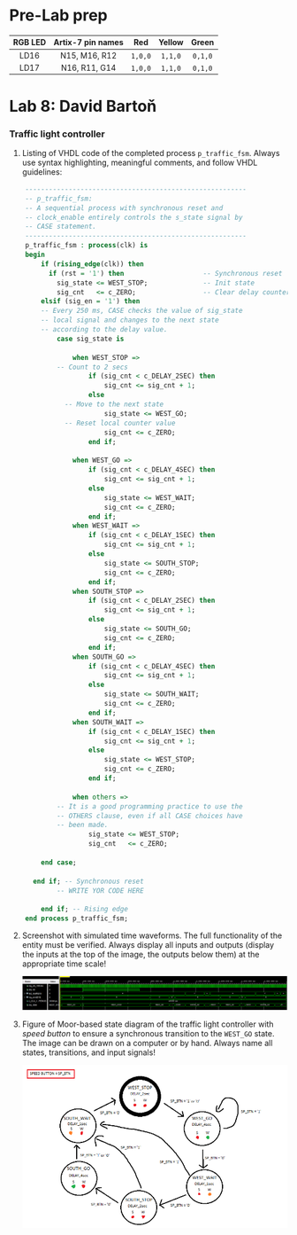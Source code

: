 # Pre-Lab prep

| **RGB LED** | **Artix-7 pin names** | **Red** | **Yellow** | **Green** |
| :-: | :-: | :-: | :-: | :-: |
| LD16 | N15, M16, R12 | `1,0,0` | `1,1,0` | `0,1,0` |
| LD17 | N16, R11, G14 | `1,0,0` | `1,1,0` | `0,1,0` |

# Lab 8: David Bartoň

### Traffic light controller

1. Listing of VHDL code of the completed process `p_traffic_fsm`. Always use syntax highlighting, meaningful comments, and follow VHDL guidelines:

```vhdl
    --------------------------------------------------------
    -- p_traffic_fsm:
    -- A sequential process with synchronous reset and
    -- clock_enable entirely controls the s_state signal by
    -- CASE statement.
    --------------------------------------------------------
    p_traffic_fsm : process(clk) is
    begin
        if (rising_edge(clk)) then
          if (rst = '1') then                    -- Synchronous reset
            sig_state <= WEST_STOP;              -- Init state
            sig_cnt   <= c_ZERO;                 -- Clear delay counter
        elsif (sig_en = '1') then
        -- Every 250 ms, CASE checks the value of sig_state
        -- local signal and changes to the next state 
        -- according to the delay value.
            case sig_state is

                when WEST_STOP =>
            -- Count to 2 secs
                    if (sig_cnt < c_DELAY_2SEC) then
                        sig_cnt <= sig_cnt + 1;
                    else
              -- Move to the next state
                        sig_state <= WEST_GO;
              -- Reset local counter value
                        sig_cnt <= c_ZERO;
                    end if;

                when WEST_GO =>
                    if (sig_cnt < c_DELAY_4SEC) then
                        sig_cnt <= sig_cnt + 1;
                    else
                        sig_state <= WEST_WAIT;
                        sig_cnt <= c_ZERO;
                    end if;
                when WEST_WAIT =>
                    if (sig_cnt < c_DELAY_1SEC) then
                        sig_cnt <= sig_cnt + 1;
                    else
                        sig_state <= SOUTH_STOP;
                        sig_cnt <= c_ZERO;
                    end if;
                when SOUTH_STOP =>
                    if (sig_cnt < c_DELAY_2SEC) then
                        sig_cnt <= sig_cnt + 1;
                    else
                        sig_state <= SOUTH_GO;
                        sig_cnt <= c_ZERO;
                    end if;
                when SOUTH_GO =>
                    if (sig_cnt < c_DELAY_4SEC) then
                        sig_cnt <= sig_cnt + 1;
                    else
                        sig_state <= SOUTH_WAIT;
                        sig_cnt <= c_ZERO;
                    end if;
                when SOUTH_WAIT =>
                    if (sig_cnt < c_DELAY_1SEC) then
                        sig_cnt <= sig_cnt + 1;
                    else
                        sig_state <= WEST_STOP;
                        sig_cnt <= c_ZERO;
                    end if;

                when others =>
            -- It is a good programming practice to use the
            -- OTHERS clause, even if all CASE choices have
            -- been made.
                    sig_state <= WEST_STOP;
                    sig_cnt   <= c_ZERO;

        end case;

      end if; -- Synchronous reset    
            -- WRITE YOR CODE HERE

        end if; -- Rising edge
    end process p_traffic_fsm;
```

2. Screenshot with simulated time waveforms. The full functionality of the entity must be verified. Always display all inputs and outputs (display the inputs at the top of the image, the outputs below them) at the appropriate time scale!

   ![your figure](tlc1_sig_state.png)

3. Figure of Moor-based state diagram of the traffic light controller with *speed button* to ensure a synchronous transition to the `WEST_GO` state. The image can be drawn on a computer or by hand. Always name all states, transitions, and input signals!

   ![your figure](FSMoore.png)
